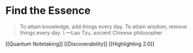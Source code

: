 # Find the Essence

> To attain knowledge, add things every day.
> To attain wisdom, remove things every day. 
\ —Lao Tzu, ancient Chinese philosopher

[[Quantum Notetaking]]
[[Discoverability]]
[[Highlighting 2.0]]

